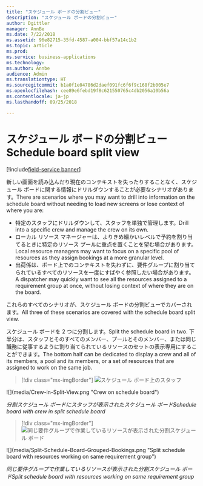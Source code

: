```yaml
---
title: "スケジュール ボードの分割ビュー"
description: "スケジュール ボードの分割ビュー"
author: Dgittler
manager: AnnBe
ms.date: 7/22/2018
ms.assetid: 96e82715-35fd-4587-a004-bbf57a14c1b2
ms.topic: article
ms.prod: 
ms.service: business-applications
ms.technology: 
ms.author: Annbe
audience: Admin
ms.translationtype: HT
ms.sourcegitcommit: b1a0f1e04786d2daef091fc6f6f9c168f2b005e7
ms.openlocfilehash: cee89e6febd19f8c621550765c4db2056a10b56a
ms.contentlocale: ja-jp
ms.lasthandoff: 09/25/2018

---
```





#  <a name="schedule-board-split-view"></a><span data-ttu-id="543a4-103">スケジュール ボードの分割ビュー</span><span class="sxs-lookup"><span data-stu-id="543a4-103">Schedule board split view</span></span>

[!include[field-service banner](../../../includes/field-service.md)]


<span data-ttu-id="543a4-104">新しい画面を読み込んだり現在のコンテキストを失ったりすることなく、スケジュール ボードに関する情報にドリルダウンすることが必要なシナリオがあります。</span><span class="sxs-lookup"><span data-stu-id="543a4-104">There are scenarios where you may want to drill into information on the schedule board without needing to load new screens or lose context of where you are:</span></span>

*   <span data-ttu-id="543a4-105">特定のスタッフにドリルダウンして、スタッフを単独で管理します。</span><span class="sxs-lookup"><span data-stu-id="543a4-105">Drill into a specific crew and manage the crew on its own.</span></span> 
*   <span data-ttu-id="543a4-106">ローカル リソース マネージャーは、よりきめ細かいレベルで予約を割り当てるときに特定のリソース プールに重点を置くことを望む場合があります。</span><span class="sxs-lookup"><span data-stu-id="543a4-106">Local resource managers may want to focus on a specific pool of resources as they assign bookings at a more granular level.</span></span>
*   <span data-ttu-id="543a4-107">出荷係は、ボード上でのコンテキストを失わずに、要件グループに割り当てられているすべてのリソースを一度にすばやく参照したい場合があります。</span><span class="sxs-lookup"><span data-stu-id="543a4-107">A dispatcher may quickly want to see all the resources assigned to a requirement group at once, without losing context of where they are on the board.</span></span>

<span data-ttu-id="543a4-108">これらのすべてのシナリオが、スケジュール ボードの分割ビューでカバーされます。</span><span class="sxs-lookup"><span data-stu-id="543a4-108">All three of these scenarios are covered with the schedule board split view.</span></span>

<span data-ttu-id="543a4-109">スケジュール ボードを 2 つに分割します。</span><span class="sxs-lookup"><span data-stu-id="543a4-109">Split the schedule board in two.</span></span> <span data-ttu-id="543a4-110">下半分は、スタッフとそのすべてのメンバー、プールとそのメンバー、または同じ職務に従事するように割り当てられているリソースのセットの表示専用にすることができます。</span><span class="sxs-lookup"><span data-stu-id="543a4-110">The bottom half can be dedicated to display a crew and all of its members, a pool and its members, or a set of resources that are assigned to work on the same job.</span></span>

> [!div class="mx-imgBorder"]
> <span data-ttu-id="543a4-111">![](media/Crew-in-Split-View.png "スケジュール ボード上のスタッフ")
<!-- picture --></span><span class="sxs-lookup"><span data-stu-id="543a4-111">![](media/Crew-in-Split-View.png "Crew on schedule board")
<!-- picture --></span></span>

<span data-ttu-id="543a4-112">*分割スケジュール ボードにスタッフが表示されたスケジュール ボード*</span><span class="sxs-lookup"><span data-stu-id="543a4-112">*Schedule board with crew in split schedule board*</span></span>

> [!div class="mx-imgBorder"]
> <span data-ttu-id="543a4-113">![](media/Split-Schedule-Board-Grouped-Bookings.png "同じ要件グループで作業しているリソースが表示された分割スケジュール ボード")
<!-- picture --></span><span class="sxs-lookup"><span data-stu-id="543a4-113">![](media/Split-Schedule-Board-Grouped-Bookings.png "Split schedule board with resources working on same requirement group")
<!-- picture --></span></span>

<span data-ttu-id="543a4-114">*同じ要件グループで作業しているリソースが表示された分割スケジュール ボード*</span><span class="sxs-lookup"><span data-stu-id="543a4-114">*Split schedule board with resources working on same requirement group*</span></span>

